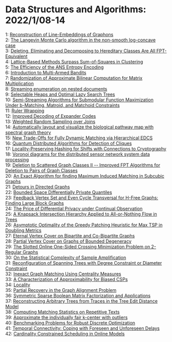 # Data Structures and Algorithms: 2022/1/08-14  
1: [Reconstruction of Line-Embeddings of Graphons](https://doi.org/10.48550/arXiv.2007.06444)  
2: [The Langevin Monte Carlo algorithm in the non-smooth log-concave case](https://doi.org/10.48550/arXiv.2101.10695)  
3: [Deleting, Eliminating and Decomposing to Hereditary Classes Are All  FPT-Equivalent](https://doi.org/10.48550/arXiv.2104.09950)  
4: [Lattice-Based Methods Surpass Sum-of-Squares in Clustering](https://doi.org/10.48550/arXiv.2112.03898)  
5: [The Efficiency of the ANS Entropy Encoding](https://doi.org/10.48550/arXiv.2201.02514)  
6: [Introduction to Multi-Armed Bandits](https://doi.org/10.48550/arXiv.1904.07272)  
7: [Randomization of Approximate Bilinear Computation for Matrix  Multiplication](https://doi.org/10.48550/arXiv.1905.07439)  
8: [Streaming enumeration on nested documents](https://doi.org/10.48550/arXiv.2010.06037)  
9: [Selectable Heaps and Optimal Lazy Search Trees](https://doi.org/10.48550/arXiv.2011.11772)  
10: [Semi-Streaming Algorithms for Submodular Function Maximization Under  b-Matching, Matroid, and Matchoid Constraints](https://doi.org/10.48550/arXiv.2107.13071)  
11: [Ruler Wrapping](https://doi.org/10.48550/arXiv.2109.14497)  
12: [Improved Decoding of Expander Codes](https://doi.org/10.48550/arXiv.2111.07629)  
13: [Weighted Random Sampling over Joins](https://doi.org/10.48550/arXiv.2201.02670)  
14: [Automatically layout and visualize the biological pathway map with  spectral graph theory](https://doi.org/10.48550/arXiv.2201.02728)  
15: [New Trade-Offs for Fully Dynamic Matching via Hierarchical EDCS](https://doi.org/10.48550/arXiv.2201.02905)  
16: [Quantum Distributed Algorithms for Detection of Cliques](https://doi.org/10.48550/arXiv.2201.03000)  
17: [Locality-Preserving Hashing for Shifts with Connections to Cryptography](https://doi.org/10.48550/arXiv.2201.03041)  
18: [Voronoi diagrams for the distributed sensor network system data  processing](https://doi.org/10.48550/arXiv.2201.03106)  
19: [Deletion to Scattered Graph Classes II -- Improved FPT Algorithms for  Deletion to Pairs of Graph Classes](https://doi.org/10.48550/arXiv.2201.03142)  
20: [An Exact Algorithm for finding Maximum Induced Matching in Subcubic  Graphs](https://doi.org/10.48550/arXiv.2201.03220)  
21: [Detours in Directed Graphs](https://doi.org/10.48550/arXiv.2201.03318)  
22: [Bounded Space Differentially Private Quantiles](https://doi.org/10.48550/arXiv.2201.03380)  
23: [Feedback Vertex Set and Even Cycle Transversal for H-Free Graphs:  Finding Large Block Graphs](https://doi.org/10.48550/arXiv.2105.02736)  
24: [The Price of Differential Privacy under Continual Observation](https://doi.org/10.48550/arXiv.2112.00828)  
25: [A Knapsack Intersection Hierarchy Applied to All-or-Nothing Flow in  Trees](https://doi.org/10.48550/arXiv.2201.02914)  
26: [Asymptotic Optimality of the Greedy Patching Heuristic for Max TSP in  Doubling Metrics](https://doi.org/10.48550/arXiv.2201.03813)  
27: [Eternal Vertex Cover on Bipartite and Co-Bipartite Graphs](https://doi.org/10.48550/arXiv.2201.03820)  
28: [Partial Vertex Cover on Graphs of Bounded Degeneracy](https://doi.org/10.48550/arXiv.2201.03876)  
29: [The Slotted Online One-Sided Crossing Minimization Problem on 2-Regular  Graphs](https://doi.org/10.48550/arXiv.2201.04061)  
30: [On the Statistical Complexity of Sample Amplification](https://doi.org/10.48550/arXiv.2201.04315)  
31: [Reconfiguration of Spanning Trees with Degree Constraint or Diameter  Constraint](https://doi.org/10.48550/arXiv.2201.04354)  
32: [Inexact Graph Matching Using Centrality Measures](https://doi.org/10.48550/arXiv.2201.04563)  
33: [A Characterization of Approximability for Biased CSPs](https://doi.org/10.48550/arXiv.2201.04617)  
34: [Locality](https://doi.org/10.48550/arXiv.1902.07928)  
35: [Partial Recovery in the Graph Alignment Problem](https://doi.org/10.48550/arXiv.2007.00533)  
36: [Symmetric Sparse Boolean Matrix Factorization and Applications](https://doi.org/10.48550/arXiv.2102.01570)  
37: [Reconstructing Arbitrary Trees from Traces in the Tree Edit Distance  Model](https://doi.org/10.48550/arXiv.2102.03173)  
38: [Computing Matching Statistics on Repetitive Texts](https://doi.org/10.48550/arXiv.2111.00376)  
39: [Approximate the individually fair k-center with outliers](https://doi.org/10.48550/arXiv.2201.04849)  
40: [Benchmarking Problems for Robust Discrete Optimization](https://doi.org/10.48550/arXiv.2201.04985)  
41: [Temporal Connectivity: Coping with Foreseen and Unforeseen Delays](https://doi.org/10.48550/arXiv.2201.05011)  
42: [Cardinality Constrained Scheduling in Online Models](https://doi.org/10.48550/arXiv.2201.05113)  